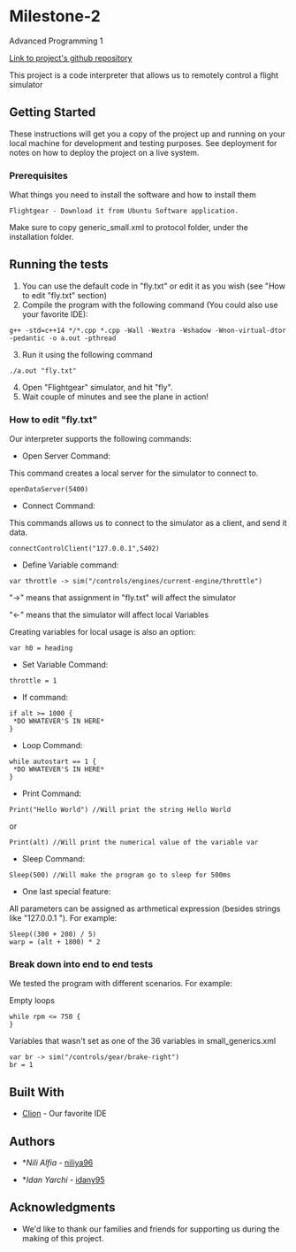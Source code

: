 # Milestone-2
Advanced Programming 1

[Link to project's github repository](https://github.com/niliya96/MIlestone-2)

This project is a code interpreter that allows us to remotely control a flight simulator

## Getting Started

These instructions will get you a copy of the project up and running on your local machine for development and testing purposes. See deployment for notes on how to deploy the project on a live system.

### Prerequisites

What things you need to install the software and how to install them

```
Flightgear - Download it from Ubuntu Software application. 
```
Make sure to copy generic_small.xml to protocol folder, under the installation folder.
 
## Running the tests

1. You can use the default code in "fly.txt" or edit it as you wish (see "How to edit "fly.txt" section)
2. Compile the program with the following command (You could also use your favorite IDE):
```
g++ -std=c++14 */*.cpp *.cpp -Wall -Wextra -Wshadow -Wnon-virtual-dtor -pedantic -o a.out -pthread
```
3. Run it using the following command
```
./a.out "fly.txt"
```
4. Open "Flightgear" simulator, and hit "fly".
5. Wait couple of minutes and see the plane in action!

### How to edit "fly.txt"

Our interpreter supports the following commands:

- Open Server Command:

This command creates a local server for the simulator to connect to.
```
openDataServer(5400)
```

- Connect Command:

This commands allows us to connect to the simulator as a client, and send it data.
```
connectControlClient("127.0.0.1",5402)
```

- Define Variable command:
```
var throttle -> sim("/controls/engines/current-engine/throttle")
```
"->" means that assignment in "fly.txt" will affect the simulator

"<-" means that the simulator will affect local Variables

Creating variables for local usage is also an option:
```
var h0 = heading
```

- Set Variable Command:
```
throttle = 1
```

- If command:
```
if alt >= 1000 {
 *DO WHATEVER'S IN HERE*
}
```

- Loop Command:
```
while autostart == 1 {
 *DO WHATEVER'S IN HERE*
}
```

- Print Command:
```
Print("Hello World") //Will print the string Hello World
```
or
```
Print(alt) //Will print the numerical value of the variable var
```

- Sleep Command:
```
Sleep(500) //Will make the program go to sleep for 500ms
```

- One last special feature:

All parameters can be assigned as arthmetical expression (besides strings like "127.0.0.1
"). For example:
```
Sleep((300 + 200) / 5)
warp = (alt + 1800) * 2
```

### Break down into end to end tests

We tested the program with different scenarios. For example:

Empty loops
```
while rpm <= 750 {
}
```

Variables that wasn't set as one of the 36 variables in small_generics.xml
```
var br -> sim("/controls/gear/brake-right")
br = 1
```

## Built With

* [Clion](https://www.jetbrains.com/clion/) - Our favorite IDE

## Authors

* **Nili Alfia* - [niliya96](https://github.com/niliya96)

* **Idan Yarchi* - [idany95](https://github.com/Idany95)

## Acknowledgments

* We'd like to thank our families and friends for supporting us during the making of this project.
